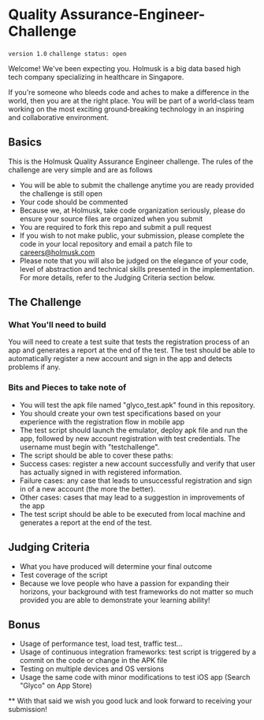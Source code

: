 # Quality Assurance-Engineer-Challenge

`version 1.0`
`challenge status: open`

Welcome! We've been expecting you. Holmusk is a big data based high tech company specializing in healthcare in Singapore.

If you're someone who bleeds code and aches to make a difference in the world, then you are at the right place. You will be part of a world‑class team working on the most exciting ground‑breaking technology in an inspiring and collaborative environment.


## Basics

This is the Holmusk Quality Assurance Engineer challenge. The rules of the challenge are very simple and are as follows

* You will be able to submit the challenge anytime you are ready provided the challenge is still open
* Your code should be commented
* Because we, at Holmusk, take code organization seriously, please do ensure your source files are organized when you submit
* You are required to fork this repo and submit a pull request
* If you wish to not make public, your submission, please complete the code in your local repository and email a patch file to careers@holmusk.com
* Please note that you will also be judged on the elegance of your code, level of abstraction and technical skills presented in the implementation. For more details, refer to the Judging Criteria section below.

## The Challenge 

### What You'll need to build

You will need to create a test suite that tests the registration process of an app and generates a report at the end of the test. The test should be able to automatically register a new account and sign in the app and detects problems if any.

### Bits and Pieces to take note of
* You will test the apk file named "glyco_test.apk" found in this repository.
* You should create your own test specifications based on your experience with the registration flow in mobile app
* The test script should launch the emulator, deploy apk file and run the app, followed by new account registration with test credentials. The username must begin with "testchallenge".
* The script should be able to cover these paths:
* Success cases: register a new account successfully and verify that user has actually signed in with registered information.
* Failure cases: any case that leads to unsuccessful registration and sign in of a new account (the more the better).
* Other cases: cases that may lead to a suggestion in improvements of the app
* The test script should be able to be executed from local machine and generates a report at the end of the test.

## Judging Criteria
* What you have produced will determine your final outcome
* Test coverage of the script
* Because we love people who have a passion for expanding their horizons, your background with test frameworks do not matter so much provided you are able to demonstrate your learning ability!

## Bonus
* Usage of performance test, load test, traffic test...
* Usage of continuous integration frameworks: test script is triggered by a commit on the code or change in the APK file
* Testing on multiple devices and OS versions
* Usage the same code with minor modifications to test iOS app (Search "Glyco" on App Store)

** With that said we wish you good luck and look forward to receiving your submission!

